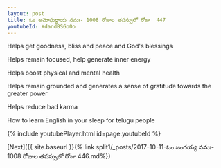 ```yaml
---
layout: post
title: ఓం అమోఘర్థాయ నమః- 1008 రోజుల తపస్సులో రోజు  447
youtubeId: XdandBSGb0o
---
```

 
 
Helps get goodness, bliss and peace and God's blessings
 
Helps remain focused, help generate inner energy 
 
Helps boost physical and mental health 
 
Helps remain grounded and generates a sense of gratitude towards the greater power 
 
Helps reduce bad karma
 
How to learn English in your sleep for telugu people
 
 
 
 


{% include youtubePlayer.html id=page.youtubeId %}
 
[Next]({{ site.baseurl }}{% link split1/_posts/2017-10-11-ఓం జంగయ్య నమః- 1008 రోజుల తపస్సులో రోజు  446.md%})
 
